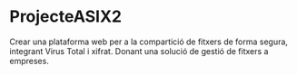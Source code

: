 # ProjecteASIX2
Crear una plataforma web per a la compartició de fitxers de forma segura, integrant Virus Total i xifrat. Donant una solució de gestió de fitxers a empreses.
